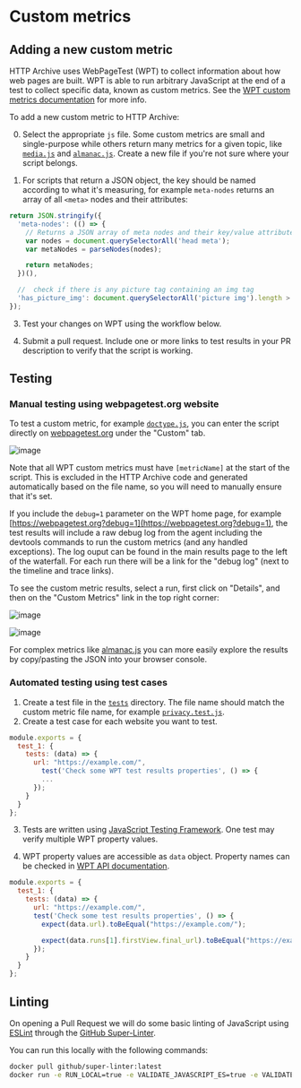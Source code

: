 # Custom metrics

## Adding a new custom metric

HTTP Archive uses WebPageTest (WPT) to collect information about how web pages are built. WPT is able to run arbitrary JavaScript at the end of a test to collect specific data, known as custom metrics. See the [WPT custom metrics documentation](https://docs.webpagetest.org/custom-metrics/) for more info.

To add a new custom metric to HTTP Archive:

0. Select the appropriate `js` file. Some custom metrics are small and single-purpose while others return many metrics for a given topic, like [`media.js`](./dist/media.js) and [`almanac.js`](./dist/almanac.js). Create a new file if you're not sure where your script belongs.

1. For scripts that return a JSON object, the key should be named according to what it's measuring, for example `meta-nodes` returns an array of all `<meta>` nodes and their attributes:

```js
return JSON.stringify({
  'meta-nodes': (() => {
    // Returns a JSON array of meta nodes and their key/value attributes.
    var nodes = document.querySelectorAll('head meta');
    var metaNodes = parseNodes(nodes);

    return metaNodes;
  })(),

  //  check if there is any picture tag containing an img tag
  'has_picture_img': document.querySelectorAll('picture img').length > 0
});
```

3. Test your changes on WPT using the workflow below.

4. Submit a pull request. Include one or more links to test results in your PR description to verify that the script is working.

## Testing

### Manual testing using webpagetest.org website

To test a custom metric, for example [`doctype.js`](https://github.com/HTTPArchive/legacy.httparchive.org/blob/master/custom_metrics/doctype.js), you can enter the script directly on [webpagetest.org](https://webpagetest.org?debug=1) under the "Custom" tab.

![image](https://user-images.githubusercontent.com/1120896/59539351-e3ecdd80-8eca-11e9-8b43-76bbd7a12029.png)

Note that all WPT custom metrics must have `[metricName]` at the start of the script. This is excluded in the HTTP Archive code and generated automatically based on the file name, so you will need to manually ensure that it's set.

If you include the `debug=1` parameter on the WPT home page, for example [https://webpagetest.org?debug=1](https://webpagetest.org?debug=1), the test results will include a raw debug log from the agent including the devtools commands to run the custom metrics (and any handled exceptions).
The log ouput can be found in the main results page to the left of the waterfall. For each run there will be a link for the "debug log" (next to the timeline and trace links).

To see the custom metric results, select a run, first click on "Details", and then on the "Custom Metrics" link in the top right corner:

![image](https://user-images.githubusercontent.com/1120896/88727164-0e185380-d0fd-11ea-973e-81a50cd24013.png)

![image](https://user-images.githubusercontent.com/1120896/88727208-24beaa80-d0fd-11ea-8ae1-57df2c8505e4.png)

For complex metrics like [almanac.js](./dist/almanac.js) you can more easily explore the results by copy/pasting the JSON into your browser console.

### Automated testing using test cases

1. Create a test file in the [`tests`](./tests) directory. The file name should match the custom metric file name, for example [`privacy.test.js`](./tests/privacy.test.js).
2. Create a test case for each website you want to test.

```js
module.exports = {
  test_1: {
    tests: (data) => {
      url: "https://example.com/",
        test('Check some WPT test results properties', () => {
        ...
      });
    }
  }
};
```

3. Tests are written using [JavaScript Testing Framework](https://jestjs.io/). One test may verify multiple WPT property values.

4. WPT property values are accessible as `data` object. Property names can be checked in [WPT API documentation](https://docs.webpagetest.org/api/reference/#response-format-2).

```js
module.exports = {
  test_1: {
    tests: (data) => {
      url: "https://example.com/",
      test('Check some test results properties', () => {
        expect(data.url).toBeEqual("https://example.com/");

        expect(data.runs[1].firstView.final_url).toBeEqual("https://example.com/");
      });
    }
  }
};
```

## Linting

On opening a Pull Request we will do some basic linting of JavaScript using [ESLint](https://eslint.org/) through the [GitHub Super-Linter](https://github.com/github/super-linter).

You can run this locally with the following commands:

```sh
docker pull github/super-linter:latest
docker run -e RUN_LOCAL=true -e VALIDATE_JAVASCRIPT_ES=true -e VALIDATE_MARKDOWN=true -e USE_FIND_ALGORITHM=true -v $PWD/custom_metrics:/tmp/lint github/super-linter
```
